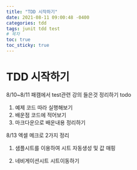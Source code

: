 ```yaml
---
title: "TDD 시작하기"
date: 2021-08-11 09:00:48 -0400
categories: tdd
tags: junit tdd test
# 목차
toc: true  
toc_sticky: true
---
```


# TDD 시작하기

8/10~8/11 패캠에서 test관련 강의 들은것 정리하기
todo
1. 예제 코드 따라 실행해보기
2. 배운점 코드에 적어보기
3. 마크다운으로 배운내용 정리하기

8/13 
엑셀 메크로 2가지 정리
1. 샘플시트를 이용하여 시트 자동생성 및 값 매핑

2. 네비게이션시트 시트이동하기

